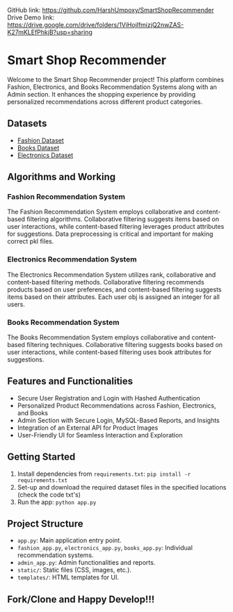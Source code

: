 GitHub link: https://github.com/HarshUmpoxy/SmartShopRecommender
Drive Demo link: https://drive.google.com/drive/folders/1ViHojlfmizjQ2nwZAS-K27mKLEfPhkjB?usp=sharing

# Smart Shop Recommender

Welcome to the Smart Shop Recommender project! This platform combines Fashion, Electronics, and Books Recommendation Systems along with an Admin section. It enhances the shopping experience by providing personalized recommendations across different product categories.

## Datasets

- [Fashion Dataset](https://www.kaggle.com/datasets/paramaggarwal/fashion-product-images-small)
- [Books Dataset](https://www.kaggle.com/datasets/arashnic/book-recommendation-dataset)
- [Electronics Dataset](https://www.kaggle.com/datasets/vibivij/amazon-electronics-rating-datasetrecommendation/download?datasetVersionNumber=1)

## Algorithms and Working

### Fashion Recommendation System

The Fashion Recommendation System employs collaborative and content-based filtering algorithms. Collaborative filtering suggests items based on user interactions, while content-based filtering leverages product attributes for suggestions. Data preprocessing is critical and important for making correct pkl files. 

### Electronics Recommendation System

The Electronics Recommendation System utilizes rank, collaborative and content-based filtering methods. Collaborative filtering recommends products based on user preferences, and content-based filtering suggests items based on their attributes. Each user obj is assigned an integer for all users.

### Books Recommendation System

The Books Recommendation System employs collaborative and content-based filtering techniques. Collaborative filtering suggests books based on user interactions, while content-based filtering uses book attributes for suggestions.

## Features and Functionalities

- Secure User Registration and Login with Hashed Authentication
- Personalized Product Recommendations across Fashion, Electronics, and Books
- Admin Section with Secure Login, MySQL-Based Reports, and Insights
- Integration of an External API for Product Images
- User-Friendly UI for Seamless Interaction and Exploration

## Getting Started

1. Install dependencies from `requirements.txt`: `pip install -r requirements.txt`
2. Set-up and download the required dataset files in the specified locations (check the code txt's)
3. Run the app: `python app.py`

## Project Structure

- `app.py`: Main application entry point.
- `fashion_app.py`, `electronics_app.py`, `books_app.py`: Individual recommendation systems.
- `admin_app.py`: Admin functionalities and reports.
- `static/`: Static files (CSS, images, etc.).
- `templates/`: HTML templates for UI.

## Fork/Clone and Happy Develop!!!

